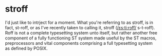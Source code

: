 # stroff
I'd just like to intrject for a moment.
What you're referring to as stroff, is in fact, st-roff, or as I've recently taken to calling it, stroff ([/ɛs:ti:rɔff/](https://en.wikipedia.org/wiki/Help:IPA/English) s-t-roff).  
Roff is not a complete typesetting system unto itself, but rather another free component of a fully functioning ST system made useful by the ST macros, preprocessors and vital components comprising a full typesetting system as defined by POSIX.
